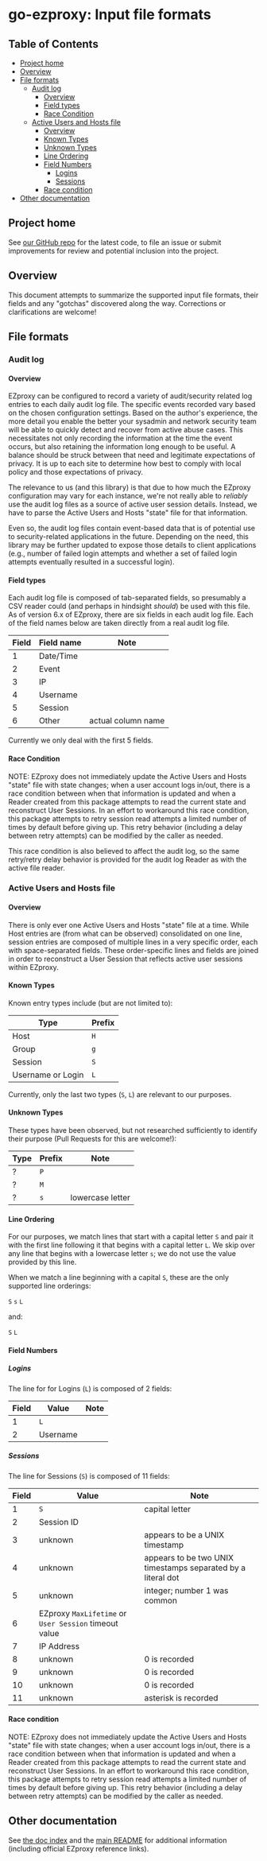 <!-- omit in toc -->
# go-ezproxy: Input file formats

<!-- omit in toc -->
## Table of Contents

- [Project home](#project-home)
- [Overview](#overview)
- [File formats](#file-formats)
  - [Audit log](#audit-log)
    - [Overview](#overview-1)
    - [Field types](#field-types)
    - [Race Condition](#race-condition)
  - [Active Users and Hosts file](#active-users-and-hosts-file)
    - [Overview](#overview-2)
    - [Known Types](#known-types)
    - [Unknown Types](#unknown-types)
    - [Line Ordering](#line-ordering)
    - [Field Numbers](#field-numbers)
      - [Logins](#logins)
      - [Sessions](#sessions)
    - [Race condition](#race-condition-1)
- [Other documentation](#other-documentation)

## Project home

See [our GitHub repo](https://github.com/atc0005/go-ezproxy) for the latest
code, to file an issue or submit improvements for review and potential
inclusion into the project.

## Overview

This document attempts to summarize the supported input file formats, their
fields and any "gotchas" discovered along the way. Corrections or
clarifications are welcome!

## File formats

<!--
  NOTE: This content is mirrored within the auditlog/doc.go and
  activefile/doc.go files. Mirroring the content between both locations
  *seems* like a workable solution (based on the expected low volume of doc
  changes), but in the future it is likely we will collapse the two into one
  source and just add one or more forwarding references as needed.
-->

### Audit log

#### Overview

EZproxy can be configured to record a variety of audit/security related log
entries to each daily audit log file. The specific events recorded vary based
on the chosen configuration settings. Based on the author's experience, the
more detail you enable the better your sysadmin and network security team will
be able to quickly detect and recover from active abuse cases. This
necessitates not only recording the information at the time the event occurs,
but also retaining the information long enough to be useful. A balance should
be struck between that need and legitimate expectations of privacy. It is up
to each site to determine how best to comply with local policy and those
expectations of privacy.

The relevance to us (and this library) is that due to how much the EZproxy
configuration may vary for each instance, we're not really able to *reliably*
use the audit log files as a source of active user session details. Instead,
we have to parse the Active Users and Hosts "state" file for that information.

Even so, the audit log files contain event-based data that is of potential use
to security-related applications in the future. Depending on the need, this
library may be further updated to expose those details to client applications
(e.g., number of failed login attempts and whether a set of failed login
attempts eventually resulted in a successful login).

#### Field types

Each audit log file is composed of tab-separated fields, so presumably a CSV
reader could (and perhaps in hindsight *should*) be used with this file. As of
version 6.x of EZproxy, there are six fields in each audit log file. Each of
the field names below are taken directly from a real audit log file.

| Field | Field name | Note               |
| ----- | ---------- | ------------------ |
| 1     | Date/Time  |                    |
| 2     | Event      |                    |
| 3     | IP         |                    |
| 4     | Username   |                    |
| 5     | Session    |                    |
| 6     | Other      | actual column name |

Currently we only deal with the first 5 fields.

#### Race Condition

NOTE: EZproxy does not immediately update the Active Users and Hosts "state"
file with state changes; when a user account logs in/out, there is a race
condition between when that information is updated and when a Reader created
from this package attempts to read the current state and reconstruct User
Sessions. In an effort to workaround this race condition, this package
attempts to retry session read attempts a limited number of times by default
before giving up. This retry behavior (including a delay between retry
attempts) can be modified by the caller as needed.

This race condition is also believed to affect the audit log, so the same
retry/retry delay behavior is provided for the audit log Reader as with the
active file reader.

### Active Users and Hosts file

#### Overview

There is only ever one Active Users and Hosts "state" file at a time. While
Host entries are (from what can be observed) consolidated on one line, session
entries are composed of multiple lines in a very specific order, each with
space-separated fields. These order-specific lines and fields are joined in
order to reconstruct a User Session that reflects active user sessions within
EZproxy.

#### Known Types

Known entry types include (but are not limited to):

| Type              | Prefix |
| ----------------- | ------ |
| Host              | `H`    |
| Group             | `g`    |
| Session           | `S`    |
| Username or Login | `L`    |

Currently, only the last two types (`S`, `L`) are relevant to our purposes.

#### Unknown Types

These types have been observed, but not researched sufficiently to identify
their purpose (Pull Requests for this are welcome!):

| Type | Prefix | Note             |
| ---- | ------ | ---------------- |
| ?    | `P`    |                  |
| ?    | `M`    |                  |
| ?    | `s`    | lowercase letter |

#### Line Ordering

For our purposes, we match lines that start with a capital letter `S` and pair
it with the first line following it that begins with a capital letter `L`. We
skip over any line that begins with a lowercase letter `s`; we do not use the
value provided by this line.

When we match a line beginning with a capital `S`, these are the only supported
line orderings:

`S`
`s`
`L`

and:

`S`
`L`

#### Field Numbers

##### Logins

The line for for Logins (`L`) is composed of 2 fields:

| Field | Value    | Note |
| ----- | -------- | ---- |
| 1     | `L`      |      |
| 2     | Username |      |

##### Sessions

The line for Sessions (`S`) is composed of 11 fields:

| Field | Value                                                 | Note                                                         |
| ----- | ----------------------------------------------------- | ------------------------------------------------------------ |
| 1     | `S`                                                   | capital letter                                               |
| 2     | Session ID                                            |                                                              |
| 3     | unknown                                               | appears to be a UNIX timestamp                               |
| 4     | unknown                                               | appears to be two UNIX timestamps separated by a literal dot |
| 5     | unknown                                               | integer; number 1 was common                                 |
| 6     | EZproxy `MaxLifetime` or `User Session` timeout value |                                                              |
| 7     | IP Address                                            |                                                              |
| 8     | unknown                                               | 0 is recorded                                                |
| 9     | unknown                                               | 0 is recorded                                                |
| 10    | unknown                                               | 0 is recorded                                                |
| 11    | unknown                                               | asterisk is recorded                                         |

#### Race condition

NOTE: EZproxy does not immediately update the Active Users and Hosts "state"
file with state changes; when a user account logs in/out, there is a race
condition between when that information is updated and when a Reader created
from this package attempts to read the current state and reconstruct User
Sessions. In an effort to workaround this race condition, this package
attempts to retry session read attempts a limited number of times by default
before giving up. This retry behavior (including a delay between retry
attempts) can be modified by the caller as needed.

## Other documentation

See [the doc index](README.md) and the [main README](../README.md) for
additional information (including official EZproxy reference links).
